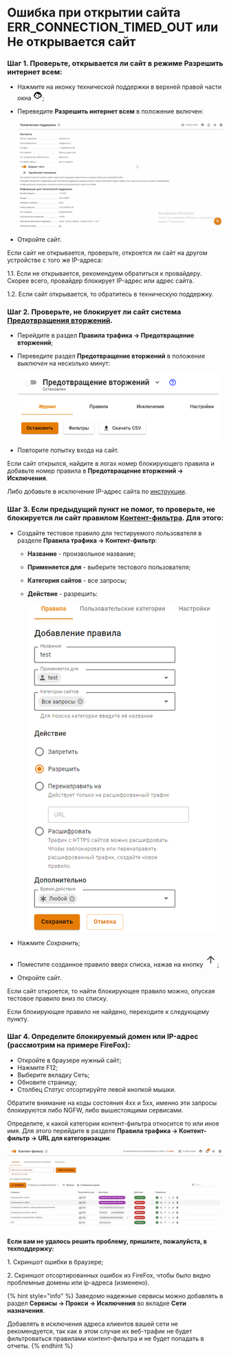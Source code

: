 # Ошибка при открытии сайта ERR\_CONNECTION\_TIMED\_OUT или Не открывается сайт

### Шаг 1. Проверьте, открывается ли сайт в режиме **Разрешить интернет всем**:

* Нажмите на иконку технической поддержки в верхней правой части окна ![](/.gitbook/assets/icon-help.png);
*   Переведите **Разрешить интернет всем** в положение включен:

    <img src="/.gitbook/assets/not-open.gif" alt="" data-size="original">
* Откройте сайт.

Если сайт не открывается, проверьте, откроется ли сайт на другом устройстве с того же IP-адреса:

1.1. Если не открывается, рекомендуем обратиться к провайдеру. Скорее всего, провайдер блокирует IP-адрес или адрес сайта. 

1.2. Если сайт открывается, то обратитесь в техническую поддержку.

### Шаг 2. Проверьте, не блокирует ли сайт система [**Предотвращения вторжений**](/settings/access-rules/ips/README.md).

* Перейдите в раздел **Правила трафика -> Предотвращение вторжений**;
* Переведите раздел **Предотвращение вторжений** в положение _выключен_ на несколько минут:

    <img src="/.gitbook/assets/not-open1.png" alt="" data-size="original">
* Повторите попытку входа на сайт.

Если сайт открылся, найдите в логах номер блокирующего правила и добавьте номер правила в **Предотвращение вторжений -> Исключения**.

Либо добавьте в исключение IP-адрес сайта по [инструкции](/settings/access-rules/ips/README.md#kak-isklyuchit-uzel-iz-obrabotki-sistemoi-ids-ips).

### Шаг 3. Если предыдущий пункт не помог, то проверьте, не блокируется ли сайт правилом [Контент-фильтра](/settings/access-rules/content-filter/). Для этого:

* Создайте тестовое правило для тестируемого пользователя в разделе **Правила трафика -> Контент-фильтр**:
  * **Название** - произвольное название;
  * **Применяется для** - выберите тестового пользователя;
  * **Категория сайтов** - все запросы;
  * **Действие** - разрешить:
    
    ![](/.gitbook/assets/not-open2.png)

* Нажмите _Сохранить_;
* Поместите созданное правило вверх списка, нажав на кнопку ![](/.gitbook/assets/icon-up.png);
* Откройте сайт.

Если сайт откроется, то найти блокирующее правило можно, опуская тестовое правило вниз по списку.

Если блокирующее правило не найдено, переходите к следующему пункту.

### Шаг 4. Определите блокируемый домен или IP-адрес (рассмотрим на примере FireFox):

* Откройте в браузере нужный сайт;
* Нажмите F12;
* Выберите вкладку Сеть;
* Обновите страницу;
* Столбец _Статус_ отсортируйте левой кнопкой мышки.

Обратите внимание на коды состояния 4xx и 5хх, именно эти запросы блокируются либо NGFW, либо вышестоящими сервисами.

Определите, к какой категории контент-фильтра относится то или иное имя. Для этого перейдите в разделе **Правила трафика -> Контент-фильтр -> URL для категоризации**:

![](/.gitbook/assets/not-open1.gif)

<!-- Вставьте в поле ссылку на ресурс, который требуется категоризировать, и нажмите **Найти категории**. Категории, в которые входит URL, отобразатся ниже. -->

**Если вам не удалось решить проблему, пришлите, пожалуйста, в техподдержку:**

1\. Скриншот ошибки в браузере;

2\. Скриншот отсортированных ошибок из FireFox, чтобы было видно проблемные домены или ip-адреса (изменено).

{% hint style="info" %}
Заведомо надежные сервисы можно добавлять в раздел **Сервисы -> Прокси -> Исключения** во вкладке **Сети назначения**.

Добавлять в исключения адреса клиентов вашей сети не рекомендуется, так как в этом случае их веб-трафик не будет фильтроваться правилами контент-фильтра и не будет попадать в отчеты.
{% endhint %}
